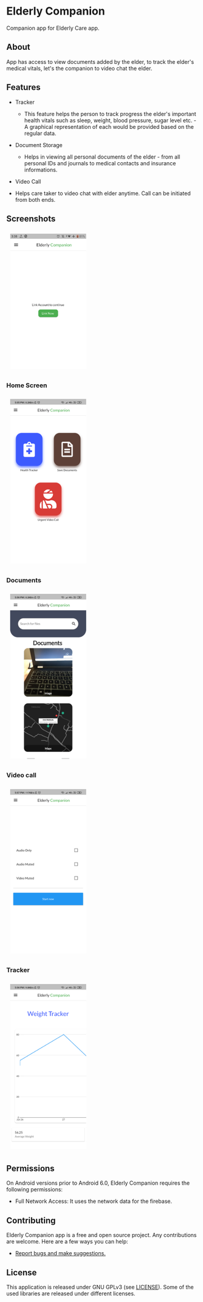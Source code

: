 
# Elderly Companion

Companion app for Elderly Care app.

## About

App has access to view documents added by the elder, to track the elder's medical vitals, let's the companion to video chat the elder.

## Features

- Tracker
  - This feature helps the person to track progress the elder's important health vitals such as sleep, weight, blood pressure, sugar level etc.   - A graphical representation of each would be provided based on the regular data.

- Document Storage
  - Helps in viewing all personal documents of the elder  - from all personal IDs and journals to medical contacts and insurance informations. 
  
 - Video Call
  - Helps care taker to video chat with elder anytime. Call can be initiated from both ends.
## Screenshots

<img src="e00.png" align="center"
width="200" hspace="10" vspace="10">

### Home Screen

<img src="e0.png" align="center"
width="200" hspace="10" vspace="10">

### Documents

<img src="e1.png" align="center"
width="200" hspace="10" vspace="10">

### Video call

<img src="e2.png" align="center"
width="200" hspace="10" vspace="10">

### Tracker

<img src="e3.png" align="center"
width="200" hspace="10" vspace="10">


## Permissions

On Android versions prior to Android 6.0, Elderly Companion requires the following permissions:

- Full Network Access: It uses the network data for the firebase.



## Contributing

Elderly Companion app is a free and open source project. Any contributions are welcome. Here are a few ways you can help:
 * [Report bugs and make suggestions.](https://github.com/adarshbalu/elderly_companion/issues)
 



## License

This application is released under GNU GPLv3 (see [LICENSE](LICENSE)).
Some of the used libraries are released under different licenses.
